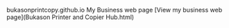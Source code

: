 bukasonprintcopy.github.io
My Business web page
[View my business web page](Bukason Printer and Copier Hub.html)
